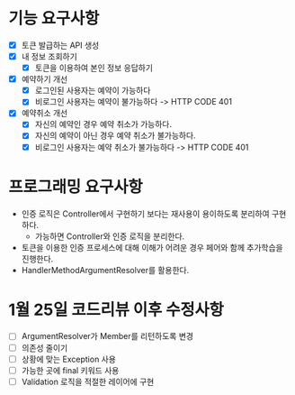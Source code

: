 # 기능 요구사항
- [x] 토큰 발급하는 API 생성
- [x] 내 정보 조회하기
  - [x] 토큰을 이용하여 본인 정보 응답하기 
- [x] 예약하기 개선 
  - [x] 로그인된 사용자는 예약이 가능하다 
  - [x] 비로그인 사용자는 예약이 불가능하다 -> HTTP CODE 401
- [x] 예약취소 개선
  - [x] 자신의 예약인 경우 예약 취소가 가능하다. 
  - [x] 자신의 예약이 아닌 경우 예약 취소가 불가능하다.
  - [x] 비로그인 사용자는 예약 취소가 불가능하다 -> HTTP CODE 401

# 프로그래밍 요구사항
- 인증 로직은 Controller에서 구현하기 보다는 재사용이 용이하도록 분리하여 구현하다.
  - 가능하면 Controller와 인증 로직을 분리한다.
- 토큰을 이용한 인증 프로세스에 대해 이해가 어려운 경우 페어와 함께 추가학습을 진행한다.
- HandlerMethodArgumentResolver를 활용한다.

# 1월 25일 코드리뷰 이후 수정사항
- [ ] ArgumentResolver가 Member를 리턴하도록 변경
- [ ] 의존성 줄이기
- [ ] 상황에 맞는 Exception 사용 
- [ ] 가능한 곳에 final 키워드 사용
- [ ] Validation 로직을 적절한 레이어에 구현